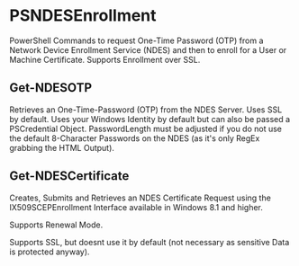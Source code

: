 # PSNDESEnrollment

PowerShell Commands to request One-Time Password (OTP) from a Network Device Enrollment Service (NDES) and then to enroll for a User or Machine Certificate. Supports Enrollment over SSL.

## Get-NDESOTP
Retrieves an One-Time-Password (OTP) from the NDES Server. Uses SSL by default. Uses your Windows Identity by default but can also be passed a PSCredential Object. PasswordLength must be adjusted if you do not use the default 8-Character Passwords on the NDES (as it's only RegEx grabbing the HTML Output).


## Get-NDESCertificate
Creates, Submits and Retrieves an NDES Certificate Request using the IX509SCEPEnrollment Interface available in Windows 8.1 and higher.

Supports Renewal Mode.

Supports SSL, but doesnt use it by default (not necessary as sensitive Data is protected anyway).